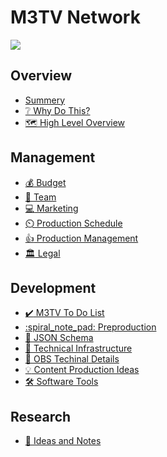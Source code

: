 M3TV Network
===
![](https://hackmd.io/_uploads/S17etZvfT.jpg)

Overview
---
- [Summery]([/](https://hackmd.io/)Vv8Kj6mDQg2GZZN-j4Wy0A)
- [:grey_question: Why Do This?]([/](https://hackmd.io/)rnwisHELQ26TtCHGOszloQ)
- [:world_map: High Level Overview]([/](https://hackmd.io/)qWt6aZLxSBauuf17U4XBvA)

Management
---
- [:moneybag: Budget]([/](https://hackmd.io/)XbSwFvUxTU2oRWxPDmlSqA)
- [:construction_worker: Team]([/](https://hackmd.io/)U61U5BvySqSfCL96OdjtWQ)
- [:computer: Marketing]([/](https://hackmd.io/)UAxRwnY2Q-WU_4nTcCb3dg)
- [:timer_clock: Production Schedule]([/](https://hackmd.io/)HKht1ZScSGGIFf5WpikISQ)
- [:+1: Production Management]([/](https://hackmd.io/)-ok01l7eT-GhrjcImChltA)
- [:classical_building: Legal]([/](https://hackmd.io/)2FiEYtoBRzy1nIer7FhsJQ)

Development
---
- [:heavy_check_mark: M3TV To Do List]([/](https://hackmd.io/)Q80Ku2i4TbeEXBaAwBa94Q)
- [:spiral_note_pad: Preproduction]([/](https://hackmd.io/)sp1YO46yReO9BN8cDdNxEQ)
- [:scroll: JSON Schema]([/](https://hackmd.io/)yENaTRJISROb4QCZ0bfWlg)
- [:diamond_shape_with_a_dot_inside: Technical Infrastructure]([/](https://hackmd.io/)1G-955FHRTWTfS2TEQeqYQ)
- [:movie_camera: OBS Techinal Details]([/](https://hackmd.io/)0bIg0U8vQu25Ogbaw0gcnA)
- [:bulb: Content Production Ideas]([/](https://hackmd.io/)1IzFYyMbTPq1Sj8ZXPkhoQ)
- [:hammer_and_wrench: Software Tools]([/](https://hackmd.io/)9QWtHB6-Sqix81t9FgRAfQ)


Research
---
- [:notebook_with_decorative_cover: Ideas and Notes]([/](https://hackmd.io/)oklcfua9T_O7Z20mB0X-kw)

